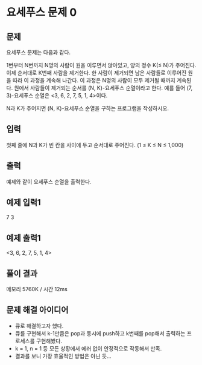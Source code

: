 # 요세푸스 문제 0
## 문제
요세푸스 문제는 다음과 같다.

1번부터 N번까지 N명의 사람이 원을 이루면서 앉아있고, 양의 정수 K(≤ N)가 주어진다. 이제 순서대로 K번째 사람을 제거한다. 한 사람이 제거되면 남은 사람들로 이루어진 원을 따라 이 과정을 계속해 나간다. 이 과정은 N명의 사람이 모두 제거될 때까지 계속된다. 원에서 사람들이 제거되는 순서를 (N, K)-요세푸스 순열이라고 한다. 예를 들어 (7, 3)-요세푸스 순열은 <3, 6, 2, 7, 5, 1, 4>이다.

N과 K가 주어지면 (N, K)-요세푸스 순열을 구하는 프로그램을 작성하시오.

## 입력
첫째 줄에 N과 K가 빈 칸을 사이에 두고 순서대로 주어진다. (1 ≤ K ≤ N ≤ 1,000)

## 출력
예제와 같이 요세푸스 순열을 출력한다.

## 예제 입력1
7 3

## 예제 출력1
<3, 6, 2, 7, 5, 1, 4>

## 풀이 결과
메모리 5760K / 시간 12ms

## 문제 해결 아이디어
* 큐로 해결하고자 했다.
* 큐를 구현해서 k-1만큼은 pop과 동시에 push하고 k번째를 pop해서 출력하는 프로세스를 구현해봤다.
* k = 1, n = 1 등 모든 상황에서 에러 없이 안정적으로 작동해서 만족.
* 결과를 보니 가장 효율적인 방법은 아닌 듯...
